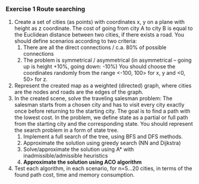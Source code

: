 ### Exercise 1 Route searching 
1.	Create a set of cities (as points) with coordinates x, y on a plane with height as z coordinate. The cost of going from city A to city B is equal to the Euclidean distance between two cities, if there exists a road. You should define scenarios according to two criteria: 
    1. There are all the direct connections / c.a. 80% of possible connections
    2. The problem is symmetrical / asymmetrical (in asymmetrical – going up is height +10%, going down: -10%)
You should choose the coordinates randomly from the range <-100, 100> for x, y and <0, 50> for z.
2.	Represent the created map as a weighted (directed) graph, where cities are the nodes and roads are the edges of the graph.
3.	In the created scene, solve the traveling salesman problem: The salesman starts from a chosen city and has to visit every city exactly once before returning to the starting city. The goal is to find a path with the lowest cost.
In the problem, we define state as a partial or full path from the starting city and the corresponding state. You should represent the search problem in a form of state tree.
    1.	Implement a full search of the tree, using BFS and DFS methods.
    2.	Approximate the solution using greedy search (NN and Dijkstra)
    3.	Solve/approximate the solution using A* with inadmissible/admissible heuristics
    4.	**Approximate the solution using ACO algorithm**
4.	Test each algorithm, in each scenario, for n=5…20 cities, in terms of the found path cost, time and memory consumption.
